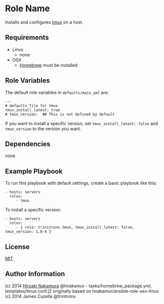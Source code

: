 Role Name
=========

Installs and configures [tmux][1] on a host.

Requirements
------------

 - Linux
   - none
 - OSX
   - [Homebrew][2] must be installed.

Role Variables
--------------

The default role variables in `defaults/main.yml` are:

    ---
    # defaults file for tmux
    tmux_install_latest: true
    # tmux_version:  ## This is not defined by default

If you want to install a specific version, set `tmux_install_latest: false` and `tmux_version` to the version you want.

Dependencies
------------

none

Example Playbook
----------------

To run this playbook with default settings, create a basic playbook like this:

    - hosts: servers
      roles:
         - tmux

To install a specific version:

    - hosts: servers
      roles:
         - { role: trinitronx.tmux, tmux_install_latest: false, tmux_version: 1.8-4 }


License
-------

[MIT][3]

Author Information
------------------

(c) 2014 [Hiroaki Nakamura][4] @hnakamur - tasks/homebrew_package.yml, templates/tmux.conf.j2 originally based on hnakamur/ansible-role-osx-tmux
(c) 2014 James Cuzella @trinitronx

[1]: http://tmux.sourceforge.net/
[2]: http://brew.sh/
[3]: http://choosealicense.com/licenses/mit/
[4]: http://hnakamur.github.io/

